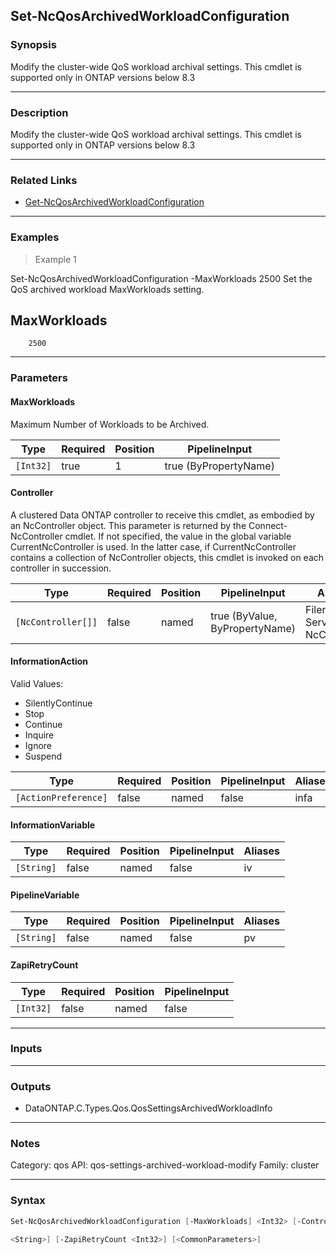 Set-NcQosArchivedWorkloadConfiguration
--------------------------------------

### Synopsis
Modify the cluster-wide QoS workload archival settings. This cmdlet is supported only in ONTAP versions below 8.3

---

### Description

Modify the cluster-wide QoS workload archival settings. This cmdlet is supported only in ONTAP versions below 8.3

---

### Related Links
* [Get-NcQosArchivedWorkloadConfiguration](Get-NcQosArchivedWorkloadConfiguration)

---

### Examples
> Example 1

Set-NcQosArchivedWorkloadConfiguration -MaxWorkloads 2500
Set the QoS archived workload MaxWorkloads setting.

MaxWorkloads
------------
        2500

---

### Parameters
#### **MaxWorkloads**
Maximum Number of Workloads to be Archived.

|Type     |Required|Position|PipelineInput        |
|---------|--------|--------|---------------------|
|`[Int32]`|true    |1       |true (ByPropertyName)|

#### **Controller**
A clustered Data ONTAP controller to receive this cmdlet, as embodied by an NcController object.  This parameter is returned by the Connect-NcController cmdlet.  If not specified, the value in the global variable CurrentNcController is used.  In the latter case, if CurrentNcController contains a collection of NcController objects, this cmdlet is invoked on each controller in succession.

|Type              |Required|Position|PipelineInput                 |Aliases                          |
|------------------|--------|--------|------------------------------|---------------------------------|
|`[NcController[]]`|false   |named   |true (ByValue, ByPropertyName)|Filer<br/>Server<br/>NcController|

#### **InformationAction**

Valid Values:

* SilentlyContinue
* Stop
* Continue
* Inquire
* Ignore
* Suspend

|Type                |Required|Position|PipelineInput|Aliases|
|--------------------|--------|--------|-------------|-------|
|`[ActionPreference]`|false   |named   |false        |infa   |

#### **InformationVariable**

|Type      |Required|Position|PipelineInput|Aliases|
|----------|--------|--------|-------------|-------|
|`[String]`|false   |named   |false        |iv     |

#### **PipelineVariable**

|Type      |Required|Position|PipelineInput|Aliases|
|----------|--------|--------|-------------|-------|
|`[String]`|false   |named   |false        |pv     |

#### **ZapiRetryCount**

|Type     |Required|Position|PipelineInput|
|---------|--------|--------|-------------|
|`[Int32]`|false   |named   |false        |

---

### Inputs

---

### Outputs
* DataONTAP.C.Types.Qos.QosSettingsArchivedWorkloadInfo

---

### Notes
Category: qos
API: qos-settings-archived-workload-modify
Family: cluster

---

### Syntax
```PowerShell
Set-NcQosArchivedWorkloadConfiguration [-MaxWorkloads] <Int32> [-Controller <NcController[]>] [-InformationAction <ActionPreference>] [-InformationVariable <String>] [-PipelineVariable 
```
```PowerShell
<String>] [-ZapiRetryCount <Int32>] [<CommonParameters>]
```
